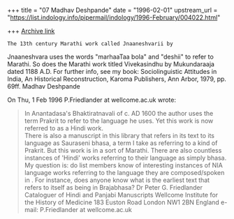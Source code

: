 +++
title = "07 Madhav Deshpande"
date = "1996-02-01"
upstream_url = "https://list.indology.info/pipermail/indology/1996-February/004022.html"

+++
[Archive link](https://list.indology.info/pipermail/indology/1996-February/004022.html)

	The 13th century Marathi work called Jnaaneshvarii by 
Jnaaneshvara uses the words "marhaaTaa bola" and "deshii" to refer to 
Marathi.  So does the Marathi work titled Vivekasindhu by Mukundaraaja 
dated 1188 A.D.  For further info, see my book: Sociolinguistic Attitudes 
in India, An Historical Reconstruction, Karoma Publishers, Ann Arbor, 
1979, pp. 69ff.
		Madhav Deshpande

On Thu, 1 Feb 1996 P.Friedlander at wellcome.ac.uk wrote:

> In Anantadasa's Bhaktiratnavali of c. AD 1600 the author uses the term 
> Prakrit to refer to the language he uses. Yet this work is now referred to 
> as a Hindi work.  
> There is also a manuscript in this library that refers in its text to its 
> language as Sauraseni bhasa, a term I take as referring to a kind of 
> Prakrit. But this work is in a sort of Marathi.
> There are also countless instances of 'Hindi' works referring to their 
> language as simply bhasa.
> My question is: do list members know of interesting instances of NIA 
> language works referring to the language they are composed/spoken in . 
> For instance, does anyone know what is the earliest text that refers to 
> itself as being in Brajabhasa?
> Dr Peter G. Friedlander
> Cataloguer of Hindi and Panjabi Manuscripts
> Wellcome Institute for the History of Medicine
> 183 Euston Road
> London NW1 2BN
> England
> e-mail: P.Friedlander at wellcome.ac.uk
> 
> 




